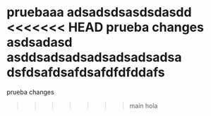 pruebaaa
adsadsdsasdsdasdd
<<<<<<< HEAD
prueba changes
asdsadasd
asddsadsadsadsadsadsadsa
dsfdsafdsafdsafdfdfddafs
=======
prueba changes
>>>>>>> main
hola

